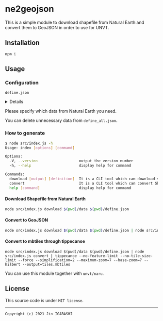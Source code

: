 # ne2geojson

This is a simple module to download shapefile from Natural Earth and convert them to GeoJSON in order to use for UNVT.

## Installation

```
npm i
```

## Usage

### Configuration

`define.json`

<details>

```json
[
  ["110m", "cultural", "ne_110m_admin_0_countries_lakes"],
  ["110m", "cultural", "ne_110m_admin_0_tiny_countries"],
  ["110m", "cultural", "ne_110m_admin_0_boundary_lines_land"],
  ["110m", "cultural", "ne_110m_admin_1_states_provinces_lakes"],
  ["110m", "cultural", "ne_110m_populated_places"],
  ["110m", "physical", "ne_110m_coastline"],
  ["110m", "physical", "ne_110m_land"],
  ["110m", "physical", "ne_110m_ocean"],
  ["110m", "physical", "ne_110m_rivers_lake_centerlines"],
  ["110m", "physical", "ne_110m_lakes"],
  ["110m", "physical", "ne_110m_geography_regions_polys"],
  ["110m", "physical", "ne_110m_geography_regions_points"],
  ["110m", "physical", "ne_110m_geography_regions_elevation_points"],
  ["110m", "physical", "ne_110m_geography_marine_polys"],
  ["110m", "physical", "ne_110m_glaciated_areas"],
  ["50m", "physical", "ne_50m_coastline"],
  ["50m", "physical", "ne_50m_land"],
  ["50m", "physical", "ne_50m_ocean"],
  ["50m", "physical", "ne_50m_rivers_lake_centerlines"],
  ["50m", "physical", "ne_50m_lakes"],
  ["50m", "physical", "ne_50m_lakes_historic"],
  ["50m", "physical", "ne_50m_geography_regions_polys"],
  ["50m", "physical", "ne_50m_geography_regions_points"],
  ["50m", "physical", "ne_50m_geography_regions_elevation_points"],
  ["50m", "physical", "ne_50m_geography_marine_polys"],
  ["50m", "physical", "ne_50m_playas"],
  ["50m", "physical", "ne_50m_glaciated_areas"],
  ["50m", "cultural", "ne_50m_admin_0_countries_lakes"],
  ["50m", "cultural", "ne_50m_admin_1_states_provinces_lakes"],
  ["50m", "cultural", "ne_50m_populated_places"],
  ["50m", "cultural", "ne_50m_airports"],
  ["50m", "cultural", "ne_50m_ports"],
  ["50m", "cultural", "ne_50m_urban_areas"],
  ["10m", "physical", "ne_10m_coastline"],
  ["10m", "physical", "ne_10m_land"],
  ["10m", "physical", "ne_10m_minor_islands"],
  ["10m", "physical", "ne_10m_minor_islands_coastline"],
  ["10m", "physical", "ne_10m_reefs"],
  ["10m", "physical", "ne_10m_ocean"],
  ["10m", "physical", "ne_10m_rivers_lake_centerlines"],
  ["10m", "physical", "ne_10m_lakes"],
  ["10m", "physical", "ne_10m_lakes_historic"],
  ["10m", "physical", "ne_10m_lakes_pluvial"],
  ["10m", "physical", "ne_10m_geography_regions_polys"],
  ["10m", "physical", "ne_10m_geography_regions_points"],
  ["10m", "physical", "ne_10m_geography_regions_elevation_points"],
  ["10m", "physical", "ne_10m_geography_marine_polys"],
  ["10m", "physical", "ne_10m_playas"],
  ["10m", "physical", "ne_10m_glaciated_areas"],
  ["10m", "cultural", "ne_10m_admin_0_countries_lakes"],
  ["10m", "cultural", "ne_10m_admin_1_states_provinces_lakes"],
  ["10m", "cultural", "ne_10m_airports"],
  ["10m", "cultural", "ne_10m_ports"],
  ["10m", "cultural", "ne_10m_urban_areas"]
]
```

</details>

Please specify which data from Natural Earth you need.

You can delete unnecessary data from `define_all.json`.

### How to generate

```bash
$ node src/index.js -h
Usage: index [options] [command]

Options:
  -V, --version                   output the version number
  -h, --help                      display help for command

Commands:
  download [output] [definition]  It is a CLI tool which can download shapefile from Natural Earth
  convert                         It is a CLI tool which can convert Shapefile to GeoJSON
  help [command]                  display help for command
```

#### Download Shapefile from Natural Earth

```bash
node src/index.js download $(pwd)/data $(pwd)/define.json
```

#### Convert to GeoJSON

```bash
node src/index.js download $(pwd)/data $(pwd)/define.json | node src/index.js convert > test.geojson
```

#### Convert to mbtiles through tippecanoe
```
node src/index.js download $(pwd)/data $(pwd)/define.json | node src/index.js convert | tippecanoe --no-feature-limit --no-tile-size-limit --force --simplification=2 --maximum-zoom=7 --base-zoom=7 --hilbert --output=tiles.mbtiles
```

You can use this module together with `unvt/naru`.

## License

This source code is under `MIT license`.

---
`Copyright (c) 2021 Jin IGARASHI`